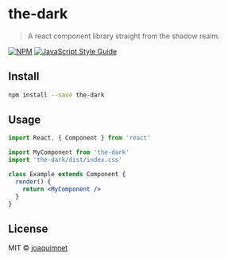 # the-dark

> A react component library straight from the shadow realm.

[![NPM](https://img.shields.io/npm/v/the-dark.svg)](https://www.npmjs.com/package/the-dark) [![JavaScript Style Guide](https://img.shields.io/badge/code_style-standard-brightgreen.svg)](https://standardjs.com)

## Install

```bash
npm install --save the-dark
```

## Usage

```jsx
import React, { Component } from 'react'

import MyComponent from 'the-dark'
import 'the-dark/dist/index.css'

class Example extends Component {
  render() {
    return <MyComponent />
  }
}
```

## License

MIT © [joaquimnet](https://github.com/joaquimnet)
